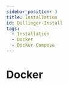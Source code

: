 ```yaml
---
sidebar_position: 3
title: Installation
id: Dillinger-Install
tags:
  - Installation
  - Docker
  - Docker-Compose
---
```


# Docker
